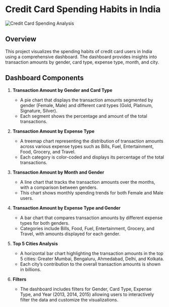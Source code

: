 # Credit Card Spending Habits in India
![Credit Card Spending Analysis](https://github.com/workwithshreesh/PowerBi-DataAnalyst-Projects/assets/117170243/d9feec26-bd4c-441e-92e8-cb95243f3d07)


## Overview
This project visualizes the spending habits of credit card users in India using a comprehensive dashboard. The dashboard provides insights into transaction amounts by gender, card type, expense type, month, and city.

## Dashboard Components

1. **Transaction Amount by Gender and Card Type**
   - A pie chart that displays the transaction amounts segmented by gender (Female, Male) and different card types (Gold, Platinum, Signature, Silver).
   - Each segment shows the percentage and amount of the total transactions.

2. **Transaction Amount by Expense Type**
   - A treemap chart representing the distribution of transaction amounts across various expense types such as Bills, Fuel, Entertainment, Food, Grocery, and Travel.
   - Each category is color-coded and displays its percentage of the total transactions.

3. **Transaction Amount by Month and Gender**
   - A line chart that tracks the transaction amounts over the months, with a comparison between genders.
   - This chart shows monthly spending trends for both Female and Male users.

4. **Transaction Amount by Expense Type and Gender**
   - A bar chart that compares transaction amounts by different expense types for both genders.
   - Categories include Bills, Food, Fuel, Entertainment, Grocery, and Travel, with amounts displayed for each gender.

5. **Top 5 Cities Analysis**
   - A horizontal bar chart highlighting the transaction amounts in the top 5 cities: Greater Mumbai, Bengaluru, Ahmedabad, Delhi, and Kolkata.
   - Each city’s contribution to the overall transaction amounts is shown in billions.

6. **Filters**
   - The dashboard includes filters for Gender, Card Type, Expense Type, and Year (2013, 2014, 2015) allowing users to interactively filter the data and customize the visualizations.

